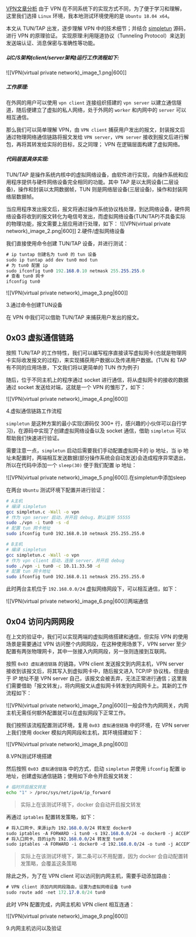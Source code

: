 [VPN文章分析](https://www.anquanke.com/post/id/248136)
由于 VPN 在不同系统下的实现方式不同，为了便于学习和理解，这里我们选择 `Linux` 环境，我本地测试环境使用的是 `Ubuntu 18.04 x64`。

本文从 TUN/TAP 出发，逐步理解 VPN 中的技术细节；并结合 [simpletun](https://github.com/gregnietsky/simpletun) 源码，进行 VPN 的原理验证。
实现原理:利用隧道协议（Tunneling Protocol）来达到发送端认证、消息保密与准确性等功能。
##### 以C/S架构(client/server架构)运行工作流程如下:
![[VPN(virtual private network)_image_1.png|600]]

##### 工作原理:
在外网的用户可以使用 `vpn client` 连接组织搭建的 `vpn server` 以建立通信隧道，随后便建立了虚拟的私人网络，处于外网的 `worker` 和内网中的 `server` 可以相互通信。

那么我们可以简单理解 VPN，由 `VPN client` 捕获用户发出的报文，封装报文后通过物理网络通信链路将报文发给 `VPN server`，`VPN server` 接收到报文后进行解包，再将其转发给实际的目标，反之同理； VPN 在逻辑层面构建了虚拟网络。

##### 代码层面具体实现:
TUN/TAP 是操作系统内核中的虚拟网络设备，由软件进行实现，向操作系统和应用程序提供与硬件网络设备完全相同的功能。其中 TAP 是以太网设备(二层设备)，操作和封装以太网数据帧，TUN 则是网络层设备(三层设备)，操作和封装网络层数据帧。

当应用程序发出报文后，报文将通过操作系统协议栈处理，到达网络设备，硬件网络设备将收到的报文转化为电信号发出，而虚拟网络设备(TUN/TAP)不具备实际的物理功能，报文需要上层应用进行处理，如下：
![[VPN(virtual private network)_image_2.png|600]]
2.硬件/虚拟网络设备

我们直接使用命令创建 TUN/TAP 设备，并进行测试：

```csharp
# ip tuntap 创建名为 tun0 的 tun 设备
sudo ip tuntap add dev tun0 mod tun
# 为 tun0 配置 ip
sudo ifconfig tun0 192.168.0.10 netmask 255.255.255.0
# 查看 tun0 网卡
ifconfig tun0
```


![[VPN(virtual private network)_image_3.png|600]]

3.通过命令创建TUN设备

在 VPN 中我们可以借助 TUN/TAP 来捕获用户发出的报文。

## 0x03 虚拟通信链路

按照 TUN/TAP 的工作特性，我们可以编写程序直接读写虚拟网卡(也就是物理网卡实际收发报文的过程)，来实现捕获用户数据以及传递用户数据。(TUN 和 TAP 有不同的应用场景，下文我们将以更简单的 TUN 作为例子)

随后，位于不同主机上的程序通过 socket 进行通信，将从虚拟网卡的接收的数据通过 socket 发送给对端，这就是一个 VPN 的雏形了，如下：

![[VPN(virtual private network)_image_4.png|600]]

4.虚拟通信链路工作流程

`simpletun` 是这种方案的最小实现(源码仅 300+ 行，感兴趣的小伙伴可以自行学习)，在源码中实现了创建虚拟网络设备以及 socket 通信，借助 `simpletun` 可以帮助我们快速进行验证。

需要注意一点，`simpletun` 启动后需要我们手动配置虚拟网卡的 ip 地址，当 ip 地址未配置时，两端相互发送数据(部分操作系统会自动发送)会造成程序异常退出，所以在代码中添加一个 `sleep(30)` 便于我们配置 ip 地址：

![[VPN(virtual private network)_image_5.png|600]].在simpletun中添加sleep

在两台 `Ubuntu` 测试环境下配置并进行验证：

```bash
# A主机
# 编译 simpletun
gcc simpletun.c -Wall -o vpn
# 作为 vpn server 启动，并开启 debug，默认监听 55555
sudo ./vpn -i tun0 -s -d
# 配置 tun 网卡地址
sudo ifconfig tun0 192.168.0.10 netmask 255.255.255.0

# B主机
# 编译 simpletun
gcc simpletun.c -Wall -o vpn
# 作为 vpn client 启动，连接 server，并开启 debug
sudo ./vpn -i tun0 -c 10.11.33.50 -d
# 配置 tun 网卡地址
sudo ifconfig tun0 192.168.0.11 netmask 255.255.255.0
```

此时两台主机位于 `192.168.0.0/24` 虚拟网络网段下，可以相互通信，如下：

![[VPN(virtual private network)_image_6.png|600]]两端通信

## 0x04 访问内网网段

在上文的验证中，我们可以实现两端的虚拟网络搭建和通信，但实际 VPN 的使用场景是需要通过 VPN 访问整个内网网段，在这种使用场景下，VPN server 至少配置有两张物理网卡，其中一张接入内网网段，另一张则连接到互联网。

按照 `0x03 虚拟通信链路` 的链路，VPN client 发送报文到内网主机，VPN server 接收到该报文后，将其写入到虚拟网卡中，随后报文进入 TCP/IP 协议栈，但是由于 IP 地址不是 VPN server 自己，该报文会被丢弃，无法正常进行通信；这里我们需要借助「报文转发」，将内网报文从虚拟网卡转发到内网网卡上。其新的工作流程如下：

![[VPN(virtual private network)_image_7.png|600]]一般会作为内网网关，内网主机无需任何额外配置就可以在虚拟网段下正常工作。

我们按照该流程配置测试环境，复用 `0x03 虚拟通信链路` 中的环境，在 VPN server 上我们使用 docker 模拟内网网段和主机，其环境搭建如下：

![[VPN(virtual private network)_image_8.png|600]]

8.VPN测试环境搭建

然后按照 `0x03 虚拟通信链路` 中的方式，启动 `simpletun` 并使用 `ifconfig` 配置 ip 地址，创建虚拟通信链路；使用如下命令开启报文转发：

```bash
# 临时开启报文转发
echo "1" > /proc/sys/net/ipv4/ip_forward
```

> 实际上在该测试环境下，docker 会自动开启报文转发

再通过 `iptables` 配置转发策略，如下：

```css
# 将入口网卡、来源ip为 192.168.0.0/24 转发至 docker0
sudo iptables -A FORWARD -i tun0 -s 192.168.0.0/24 -o docker0 -j ACCEPT
# 将入口网卡、目的ip为 192.168.0.0/24 转发至 tun0
sudo iptables -A FORWARD -i docker0 -d 192.168.0.0/24 -o tun0 -j ACCEPT
```

> 实际上在该测试环境下，第二条可以不用配置，因为 docker 会自动配置转发策略，会覆盖这条策略

除此之外，为了在 VPN client 可以访问到内网主机，需要手动添加路由：

```csharp
# VPN client 添加内网网段路由，设置为虚拟网络设备 tun0
sudo route add -net 172.17.0.0/24 tun0
```

此时 VPN 配置完成，内网主机和 VPN client 相互连通：

![[VPN(virtual private network)_image_9.png|600]]

9.内网主机访问以及验证
